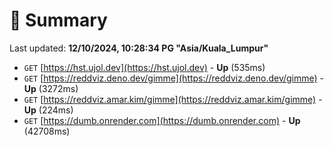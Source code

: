 # 📖 Summary
Last updated: **12/10/2024, 10:28:34 PG "Asia/Kuala_Lumpur"**

- `GET` [https://hst.ujol.dev](https://hst.ujol.dev) - **Up** (535ms)
- `GET` [https://reddviz.deno.dev/gimme](https://reddviz.deno.dev/gimme) - **Up** (3272ms)
- `GET` [https://reddviz.amar.kim/gimme](https://reddviz.amar.kim/gimme) - **Up** (224ms)
- `GET` [https://dumb.onrender.com](https://dumb.onrender.com) - **Up** (42708ms)
